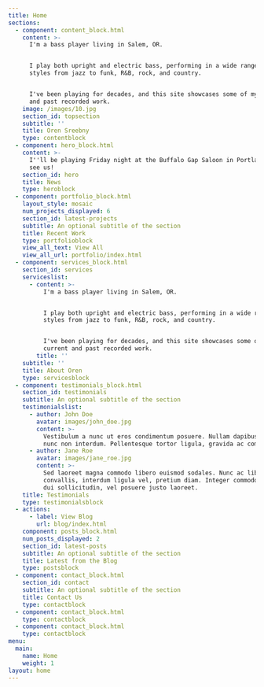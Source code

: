 ```yaml
---
title: Home
sections:
  - component: content_block.html
    content: >-
      I'm a bass player living in Salem, OR. 


      I play both upright and electric bass, performing in a wide range of
      styles from jazz to funk, R&B, rock, and country.


      I've been playing for decades, and this site showcases some of my current
      and past recorded work.
    image: /images/10.jpg
    section_id: topsection
    subtitle: ''
    title: Oren Sreebny
    type: contentblock
  - component: hero_block.html
    content: >-
      I''ll be playing Friday night at the Buffalo Gap Saloon in Portland. Come
      see us!
    section_id: hero
    title: News
    type: heroblock
  - component: portfolio_block.html
    layout_style: mosaic
    num_projects_displayed: 6
    section_id: latest-projects
    subtitle: An optional subtitle of the section
    title: Recent Work
    type: portfolioblock
    view_all_text: View All
    view_all_url: portfolio/index.html
  - component: services_block.html
    section_id: services
    serviceslist:
      - content: >-
          I'm a bass player living in Salem, OR. 


          I play both upright and electric bass, performing in a wide range of
          styles from jazz to funk, R&B, rock, and country.


          I've been playing for decades, and this site showcases some of my
          current and past recorded work.
        title: ''
    subtitle: ''
    title: About Oren
    type: servicesblock
  - component: testimonials_block.html
    section_id: testimonials
    subtitle: An optional subtitle of the section
    testimonialslist:
      - author: John Doe
        avatar: images/john_doe.jpg
        content: >-
          Vestibulum a nunc ut eros condimentum posuere. Nullam dapibus quis
          nunc non interdum. Pellentesque tortor ligula, gravida ac commodo eu.
      - author: Jane Roe
        avatar: images/jane_roe.jpg
        content: >-
          Sed laoreet magna commodo libero euismod sodales. Nunc ac libero
          convallis, interdum ligula vel, pretium diam. Integer commodo sem at
          dui sollicitudin, vel posuere justo laoreet.
    title: Testimonials
    type: testimonialsblock
  - actions:
      - label: View Blog
        url: blog/index.html
    component: posts_block.html
    num_posts_displayed: 2
    section_id: latest-posts
    subtitle: An optional subtitle of the section
    title: Latest from the Blog
    type: postsblock
  - component: contact_block.html
    section_id: contact
    subtitle: An optional subtitle of the section
    title: Contact Us
    type: contactblock
  - component: contact_block.html
    type: contactblock
  - component: contact_block.html
    type: contactblock
menu:
  main:
    name: Home
    weight: 1
layout: home
---
```


